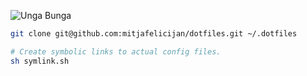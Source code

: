 ![Unga Bunga](https://github.com/mitjafelicijan/dotfiles/assets/296714/2ea7852a-8297-40c4-a9b1-0f6cba6c701f)

```sh
git clone git@github.com:mitjafelicijan/dotfiles.git ~/.dotfiles

# Create symbolic links to actual config files.
sh symlink.sh
```

